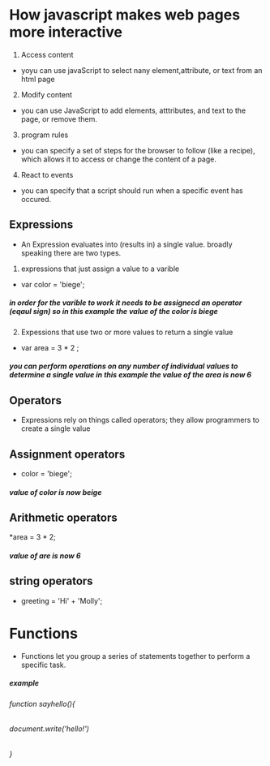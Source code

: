 # How javascript makes web pages more interactive
1. Access content
* yoyu can use javaScript to select nany element,attribute, or text from an html page 
2. Modify content 
* you can use JavaScript to add elements, atttributes, and text to the page, or remove them.
3. program rules 
* you can specify a set of steps for the browser to follow (like a recipe), which allows it to access or change the content of a page.
4. React to events
* you can specify that a script should run when a specific event has occured.
## Expressions 
* An Expression evaluates into (results in) a single value. broadly speaking there are two types.
1. expressions that just assign a value to a varible
* var color = 'biege';
##### in order for the varible to work it needs to be assignecd an operator (eqaul sign) so in this example the value of the color is biege 
2. Expessions that use two or more values to return a single value 
* var area = 3 * 2 ;
##### you can perform operations on any number of individual values to determine a single value in this example the value of the area is now 6
## Operators
* Expressions rely on things called operators; they allow programmers to create a single value
## Assignment operators
* color = 'biege';
##### value of color is now beige
## Arithmetic operators
*area = 3 * 2;
##### value of are is now 6
## string operators 
* greeting = 'Hi' + 'Molly';
# Functions
* Functions let you group a series of statements together to perform a specific task.
##### example

###### function sayhello(){
######    document.write('hello!')
###### } 



